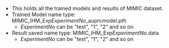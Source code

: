 - This holds all the trained models and results of MIMIC dataset.
- Trained Model name type: MIMIC_IHM_Exp$Experiment No$_auprcmodel.pth
    - $Experiment No$ can be "test", "1", "2" and so on
- Result saved name type: MIMIC_IHM_Exp$Experiment No$.data
    - $Experiment No$ can be "test", "1", "2" and so on